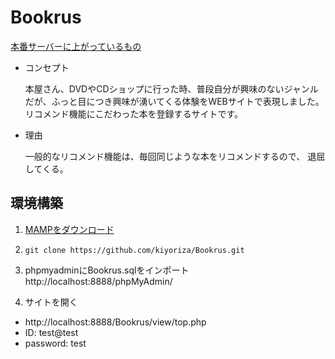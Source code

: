 # Bookrus
[本番サーバーに上がっているもの](https://nexseed.net/portfolio/Bookrus/top.php)

- コンセプト

  本屋さん、DVDやCDショップに行った時、普段自分が興味のないジャンルだが、ふっと目につき興味が湧いてくる体験をWEBサイトで表現しました。
  リコメンド機能にこだわった本を登録するサイトです。

- 理由

  一般的なリコメンド機能は、毎回同じような本をリコメンドするので、 退屈してくる。


## 環境構築
1. [MAMPをダウンロード](https://www.mamp.info/en/downloads/)

1. `git clone https://github.com/kiyoriza/Bookrus.git`

1. phpmyadminにBookrus.sqlをインポート
  http://localhost:8888/phpMyAdmin/

1. サイトを開く 
  - http://localhost:8888/Bookrus/view/top.php
  - ID: test@test
  - password: test
